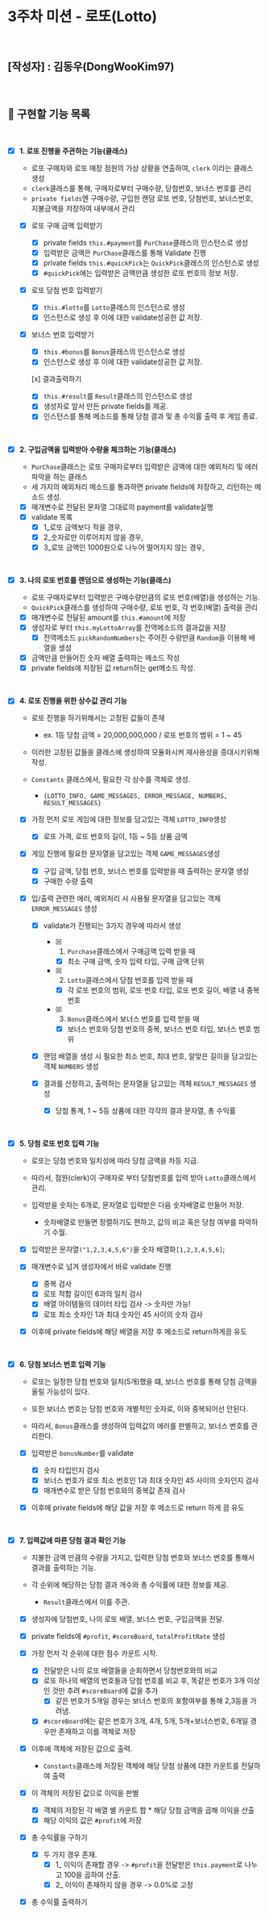 # 3주차 미션 - 로또(Lotto)

<br>

## [작성자] : 김동우(DongWooKim97)

<br>

## 📝 구현할 기능 목록

<br>

- [x] **1. 로또 진행을 주관하는 기능(클래스)**

  - 로또 구매자와 로또 매장 점원의 가상 상황을 연출하여, `clerk` 이라는 클래스 생성
  - `clerk`클래스를 통해, 구매자로부터 구매수량, 당첨번호, 보너스 번호를 관리
  - `private fields`엔 구매수량, 구입한 랜덤 로또 번호, 당첨번호, 보너스번호, 지불금액을 저장하여 내부에서 관리

  - [x] 로또 구매 금액 입력받기

    - [x] private fields `this.#payment`를 `PurChase`클래스의 인스턴스로 생성
    - [x] 입력받은 금액은 `PurChase`클래스를 통해 Validate 진행
    - [x] private fields `this.#quickPick`는 `QuickPick`클래스의 인스턴스로 생성
    - [x] `#quickPick`에는 입력받은 금액만큼 생성한 로또 번호의 정보 저장.

  - [x] 로또 당첨 번호 입력받기

    - [x] `this.#lotto`를 `Lotto`클래스의 인스턴스로 생성
    - [x] 인스턴스로 생성 후 이에 대한 validate성공한 값 저장.

  - [x] 보너스 번호 입력받기

    - [x] `this.#bonus`를 `Bonus`클래스의 인스턴스로 생성
    - [x] 인스턴스로 생성 후 이에 대한 validate성공한 값 저장.

    [x] 결과출력하기

    - [x] `this.#result`를 `Result`클래스의 인스턴스로 생성
    - [x] 생성자로 앞서 만든 private fields를 제공.
    - [x] 인스턴스를 통해 메소드를 통해 당첨 결과 및 총 수익률 출력 후 게임 종료.

<br>

- [x] **2. 구입금액을 입력받아 수량을 체크하는 기능(클래스)**

  - `PurChase`클래스는 로또 구매자로부터 입력받은 금액에 대한 예외처리 및 에러 파악을 하는 클래스
  - 세 가지의 예외처리 메소드를 통과하면 private fields에 저장하고, 리턴하는 메소드 생성.

  - [x] 매개변수로 전달된 문자열 그대로의 payment를 validate실행
  - [x] validate 목록
    - [x] 1\_로또 금액보다 적을 경우,
    - [x] 2\_숫자로만 이루어지지 않을 경우,
    - [x] 3\_로또 금액인 1000원으로 나누어 떨어지지 않는 경우,

<br>

- [x] **3. 나의 로또 번호를 랜덤으로 생성하는 기능(클래스)**

  - 로또 구매자로부터 입력받은 구매수량만큼의 로또 번호(배열)을 생성하는 기능.
  - `QuickPick`클래스를 생성하여 구매수량, 로또 번호, 각 번호(배열) 출력을 관리

  - [x] 매개변수로 전달된 amount를 `this.#amount`에 저장
  - [x] 생성자로 부터 `this.myLottoArray`를 전역메소드의 결과값을 저장
    - [x] 전역메소드 `pickRandomNumbers`는 주어진 수량만큼 `Random`을 이용해 배열을 생성
  - [x] 금액만큼 만들어진 숫자 배열 출력하는 메소드 작성
  - [x] private fields에 저장된 값 return하는 get메소드 작성.

<br>

- [x] **4. 로또 진행을 위한 상수값 관리 기능**

  - 로또 진행을 하기위해서는 고정된 값들이 존재
    - ex. 1등 당첨 금액 = 20,000,000,000 / 로또 번호의 범위 = 1 ~ 45
  - 이러한 고정된 값들을 클래스에 생성하여 모듈화시켜 재사용성을 증대시키위해 작성.
  - `Constants` 클래스에서, 필요한 각 상수를 객체로 생성.

    - `{LOTTO_INFO, GAME_MESSAGES, ERROR_MESSAGE, NUMBERS, RESULT_MESSAGES}`

  - [x] 가장 먼저 로또 게임에 대한 정보를 담고있는 객체 `LOTTO_INFO`생성

    - [x] 로또 가격, 로또 번호의 길이, 1등 ~ 5등 상품 금액

  - [x] 게임 진행에 필요한 문자열을 담고있는 객체 `GAME_MESSAGES`생성

    - [x] 구입 금액, 당첨 번호, 보너스 번호를 입력받을 때 출력하는 문자열 생성
    - [x] 구매한 수량 출력

  - [x] 입/출력 관련한 에러, 예외처리 시 사용될 문자열을 담고있는 객체 `ERROR_MESSAGES` 생성

    - [x] validate가 진행되는 3가지 경우에 따라서 생성

      - [x] 1. `Purchase`클래스에서 구매금액 입력 받을 때

        - [x] 최소 구매 금액, 숫자 입력 타입, 구매 금액 단위

      - [x] 2. `Lotto`클래스에서 당첨 번호를 입력 받을 때

        - [x] 각 로또 번호의 범위, 로또 번호 타입, 로또 번호 길이, 배열 내 중복 번호

      - [x] 3. `Bonus`클래스에서 보너스 번호를 입력 받을 때

        - [x] 보너스 번호와 당첨 번호의 중복, 보너스 번호 타입, 보너스 번호 범위

    - [x] 랜덤 배열을 생성 시 필요한 최소 번호, 최대 번호, 알맞은 길이을 담고있는 객체 `NUMBERS` 생성
    - [x] 결과를 산정하고, 출력하는 문자열을 담고있는 객체 `RESULT_MESSAGES` 생성
      - [x] 당첨 통계, 1 ~ 5등 상품에 대한 각각의 결과 문자열, 총 수익률

<br>

- [x] **5. 당첨 로또 번호 입력 기능**

  - 로또는 당첨 번호와 일치성에 따라 당첨 금액을 차등 지급.
  - 따라서, 점원(clerk)이 구매자로 부터 당첨번호를 입력 받아 `Lotto`클래스에서 관리.

  - 입력받을 숫자는 6개로, 문자열로 입력받은 다음 숫자배열로 만들어 저장.

    - 숫자배열로 만들면 정렬하기도 편하고, 값의 비교 혹은 당첨 여부를 파악하기 수월.

  - [x] 입력받은 문자열`("1,2,3,4,5,6")`을 숫자 배열화`[1,2,3,4,5,6]`;
  - [x] 매개변수로 넘겨 생성자에서 바로 validate 진행

    - [x] 중복 검사
    - [x] 로또 적합 길이인 6과의 일치 검사
    - [x] 배열 아이템들의 데이터 타입 검사 -> 숫자만 가능!
    - [x] 로또 최소 숫자인 1과 최대 숫자인 45 사이의 숫자 검사

  - [x] 이후에 private fields에 해당 배열을 저장 후 메소드로 return하게끔 유도

<br>

- [x] **6. 당첨 보너스 번호 입력 기능**

  - 로또는 일정한 당첨 번호와 일치(5개)했을 떄, 보너스 번호를 통해 당첨 금액을 올릴 가능성이 있다.
  - 또한 보너스 번호는 당첨 번호와 개별적인 숫자로, 이와 중복되어선 안된다.

  - 따라서, `Bonus`클래스를 생성하여 입력값의 에러를 판별하고, 보너스 번호를 관리한다.

  - [x] 입력받은 `bonusNumber`를 validate

    - [x] 숫자 타입인지 검사
    - [x] 보너스 번호가 로또 최소 번호인 1과 최대 숫자인 45 사이의 숫자인지 검사
    - [x] 매개변수로 받은 당첨 번호와의 중복값 존재 검사

  - [x] 이후에 private fields에 해당 값을 저장 후 메소드로 return 하게 끔 유도

<br>

- [x] **7. 입력값에 따른 당첨 결과 확인 기능**

  - 지불한 금액 만큼의 수량을 가지고, 입력한 당첨 번호와 보너스 번호를 통해서 결과를 출력하는 기능.
  - 각 순위에 해당하는 당첨 결과 개수와 총 수익률에 대한 정보를 제공.

    - `Result`클래스에서 이를 주관.

  - [x] 생성자에 당첨번호, 나의 로또 배열, 보너스 번호, 구입금액을 전달.
  - [x] private fields에 `#profit`, `#scoreBoard`, `totalProfitRate` 생성

  - [x] 가장 먼저 각 순위에 대한 점수 카운트 시작.

    - [x] 전달받은 나의 로또 배열들을 순회하면서 당첨번호와의 비교
    - [x] 로또 하나의 배열의 번호들과 당첨 번호를 비교 후, 똑같은 번호가 3개 이상인 것만 추려 `#scoreBoard`에 값을 추가
      - [x] 같은 번호가 5개일 경우는 보너스 번호의 포함여부를 통해 2,3등을 가려냄.
    - [x] `#scoreBoard`에는 같은 번호가 3개, 4개, 5개, 5개+보너스번호, 6개일 경우만 존재하고 이를 객체로 저장

  - [x] 이후에 객체에 저장된 값으로 출력.

    - `Constants`클래스에 저장된 객체에 해당 당첨 상품에 대한 카운트를 전달하여 출력

  - [x] 이 객체의 저장된 값으로 이익을 판별

    - [x] 객체의 저장된 각 배열 별 카운트 합 \* 해당 당첨 금액을 곱해 이익을 산출
    - [x] 해당 이익의 값은 `#profit`에 저장

  - [x] 총 수익률을 구하기

    - [x] 두 가지 경우 존재.
      - [x] 1\_ 이익이 존재할 경우 -> `#profit`을 전달받은 `this.payment`로 나누고 100을 곱하여 산출.
      - [x] 2\_ 이익이 존재하지 않을 경우 -> 0.0%로 고정

  - [x] 총 수익률 출력하기
